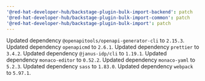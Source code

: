 ```yaml
---
'@red-hat-developer-hub/backstage-plugin-bulk-import-backend': patch
'@red-hat-developer-hub/backstage-plugin-bulk-import-common': patch
'@red-hat-developer-hub/backstage-plugin-bulk-import': patch
---
```


Updated dependency `@openapitools/openapi-generator-cli` to `2.15.3`.
Updated dependency `openapicmd` to `2.6.1`.
Updated dependency `prettier` to `3.4.2`.
Updated dependency `@janus-idp/cli` to `1.19.1`.
Updated dependency `monaco-editor` to `0.52.2`.
Updated dependency `monaco-yaml` to `5.2.3`.
Updated dependency `sass` to `1.83.0`.
Updated dependency `webpack` to `5.97.1`.
